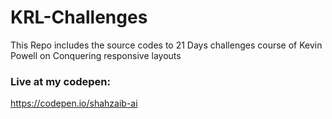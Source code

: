 # KRL-Challenges
This Repo includes the source codes to 21 Days challenges course of Kevin Powell on Conquering responsive layouts

### Live at my codepen: 
https://codepen.io/shahzaib-ai
